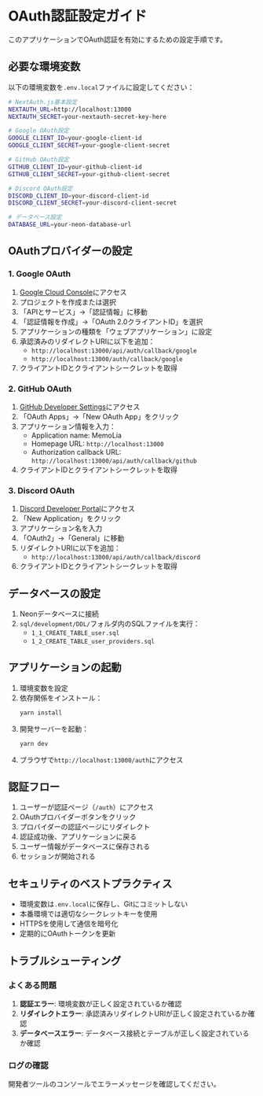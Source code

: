 # OAuth認証設定ガイド

このアプリケーションでOAuth認証を有効にするための設定手順です。

## 必要な環境変数

以下の環境変数を`.env.local`ファイルに設定してください：

```bash
# NextAuth.js基本設定
NEXTAUTH_URL=http://localhost:13000
NEXTAUTH_SECRET=your-nextauth-secret-key-here

# Google OAuth設定
GOOGLE_CLIENT_ID=your-google-client-id
GOOGLE_CLIENT_SECRET=your-google-client-secret

# GitHub OAuth設定
GITHUB_CLIENT_ID=your-github-client-id
GITHUB_CLIENT_SECRET=your-github-client-secret

# Discord OAuth設定
DISCORD_CLIENT_ID=your-discord-client-id
DISCORD_CLIENT_SECRET=your-discord-client-secret

# データベース設定
DATABASE_URL=your-neon-database-url
```

## OAuthプロバイダーの設定

### 1. Google OAuth

1. [Google Cloud Console](https://console.cloud.google.com/)にアクセス
2. プロジェクトを作成または選択
3. 「APIとサービス」→「認証情報」に移動
4. 「認証情報を作成」→「OAuth 2.0クライアントID」を選択
5. アプリケーションの種類を「ウェブアプリケーション」に設定
6. 承認済みのリダイレクトURIに以下を追加：
   - `http://localhost:13000/api/auth/callback/google`
   - `http://localhost:13000/auth/callback/google`
7. クライアントIDとクライアントシークレットを取得

### 2. GitHub OAuth

1. [GitHub Developer Settings](https://github.com/settings/developers)にアクセス
2. 「OAuth Apps」→「New OAuth App」をクリック
3. アプリケーション情報を入力：
   - Application name: MemoLia
   - Homepage URL: `http://localhost:13000`
   - Authorization callback URL:
     `http://localhost:13000/api/auth/callback/github`
4. クライアントIDとクライアントシークレットを取得

### 3. Discord OAuth

1. [Discord Developer Portal](https://discord.com/developers/applications)にアクセス
2. 「New Application」をクリック
3. アプリケーション名を入力
4. 「OAuth2」→「General」に移動
5. リダイレクトURIに以下を追加：
   - `http://localhost:13000/api/auth/callback/discord`
6. クライアントIDとクライアントシークレットを取得

## データベースの設定

1. Neonデータベースに接続
2. `sql/development/DDL/`フォルダ内のSQLファイルを実行：
   - `1_1_CREATE_TABLE_user.sql`
   - `1_2_CREATE_TABLE_user_providers.sql`

## アプリケーションの起動

1. 環境変数を設定
2. 依存関係をインストール：
   ```bash
   yarn install
   ```
3. 開発サーバーを起動：
   ```bash
   yarn dev
   ```
4. ブラウザで`http://localhost:13000/auth`にアクセス

## 認証フロー

1. ユーザーが認証ページ（`/auth`）にアクセス
2. OAuthプロバイダーボタンをクリック
3. プロバイダーの認証ページにリダイレクト
4. 認証成功後、アプリケーションに戻る
5. ユーザー情報がデータベースに保存される
6. セッションが開始される

## セキュリティのベストプラクティス

- 環境変数は`.env.local`に保存し、Gitにコミットしない
- 本番環境では適切なシークレットキーを使用
- HTTPSを使用して通信を暗号化
- 定期的にOAuthトークンを更新

## トラブルシューティング

### よくある問題

1. **認証エラー**: 環境変数が正しく設定されているか確認
2. **リダイレクトエラー**: 承認済みリダイレクトURIが正しく設定されているか確認
3. **データベースエラー**: データベース接続とテーブルが正しく設定されているか確認

### ログの確認

開発者ツールのコンソールでエラーメッセージを確認してください。
